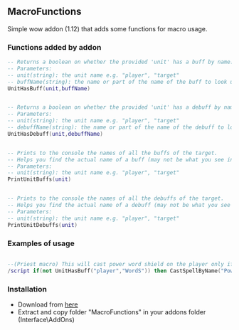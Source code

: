 ## MacroFunctions

Simple wow addon (1.12) that adds some functions for macro usage.


### Functions added by addon

```lua
-- Returns a boolean on whether the provided 'unit' has a buff by name.
-- Parameters:
-- unit(string): the unit name e.g. "player", "target"
-- buffName(string): the name or part of the name of the buff to look up e.g. "WordShield"
UnitHasBuff(unit,buffName)


-- Returns a boolean on whether the provided 'unit' has a debuff by name.
-- Parameters:
-- unit(string): the unit name e.g. "player", "target"
-- debuffName(string): the name or part of the name of the debuff to look up e.g. "WordShield"
UnitHasDebuff(unit,debuffName)


-- Prints to the console the names of all the buffs of the target. 
-- Helps you find the actual name of a buff (may not be what you see in the tooltip)
-- Parameters:
-- unit(string): the unit name e.g. "player", "target"
PrintUnitBuffs(unit)


-- Prints to the console the names of all the debuffs of the target. 
-- Helps you find the actual name of a debuff (may not be what you see in the tooltip)
-- Parameters:
-- unit(string): the unit name e.g. "player", "target"
PrintUnitDebuffs(unit)


```

### Examples of usage
```lua

--(Priest macro) This will cast power word shield on the player only if it not already on them.
/script if(not UnitHasBuff("player","WordS")) then CastSpellByName("Power Word: Shield"); end;


```

### Installation
* Download from [here](https://github.com/stavroskasidis/MacroFunctions-VanillaWow/releases)
* Extract and copy folder "MacroFunctions" in your addons folder (Interface\AddOns)
